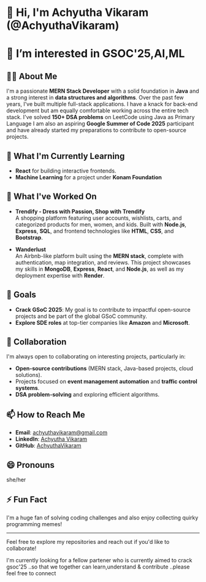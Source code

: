 
# 👋 Hi, I'm Achyutha Vikaram (@AchyuthaVikaram)

# 👀 I’m interested in GSOC'25,AI,ML

## 👨‍💻 About Me

I'm a passionate **MERN Stack Developer** with a solid foundation in **Java** and a strong interest in **data structures and algorithms**. Over the past few years, I've built multiple full-stack applications. I have a knack for back-end development but am equally comfortable working across the entire tech stack.
I've solved **150+ DSA problems** on LeetCode using Java as Primary Language
I am also an aspiring **Google Summer of Code 2025** participant and have already started my preparations to contribute to open-source projects. 

## 🌱 What I'm Currently Learning

- **React** for building interactive frontends.
- **Machine Learning** for a project under **Konam Foundation**

## 💼 What I've Worked On

- **Trendify - Dress with Passion, Shop with Trendify**  
  A shopping platform featuring user accounts, wishlists, carts, and categorized products for men, women, and kids. Built with **Node.js**, **Express**, **SQL**, and frontend technologies like **HTML**, **CSS**, and **Bootstrap**.

- **Wanderlust**  
  An Airbnb-like platform built using the **MERN stack**, complete with authentication, map integration, and reviews. This project showcases my skills in **MongoDB**, **Express**, **React**, and **Node.js**, as well as my deployment expertise with **Render**.


## 🎯 Goals

- **Crack GSoC 2025**: My goal is to contribute to impactful open-source projects and be part of the global GSoC community.
- **Explore SDE roles** at top-tier companies like **Amazon** and **Microsoft**.
  
## 💞️ Collaboration

I'm always open to collaborating on interesting projects, particularly in:
- **Open-source contributions** (MERN stack, Java-based projects, cloud solutions).
- Projects focused on **event management automation** and **traffic control systems**.
- **DSA problem-solving** and exploring efficient algorithms.

## 📫 How to Reach Me

- **Email**: achyuthavikaram@gmail.com
- **LinkedIn**: [Achyutha Vikaram](https://www.linkedin.com/in/achyuthavikaram/)
- **GitHub**: [AchyuthaVikaram](https://github.com/AchyuthaVikaram)

## 😄 Pronouns

she/her
## ⚡ Fun Fact

I'm a huge fan of solving coding challenges and also enjoy collecting quirky programming memes!

---

Feel free to explore my repositories and reach out if you'd like to collaborate!

I'm currently looking for a fellow partener who is currently aimed to crack gsoc'25 ..so that we together can learn,understand & contribute ..please feel free to connect 

